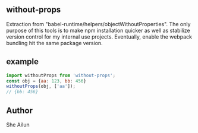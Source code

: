 ## without-props

Extraction from "babel-runtime/helpers/objectWithoutProperties".
The only purpose of this tools is to make npm installation quicker as well as stabilize version control for my internal use projects.
Eventually, enable the webpack bundling hit the same package version.

## example
```javascript
import withoutProps from 'without-props';
const obj = {aa: 123, bb: 456}
withoutProps(obj, ['aa']);
// {bb: 456}
```

## Author
She Ailun
